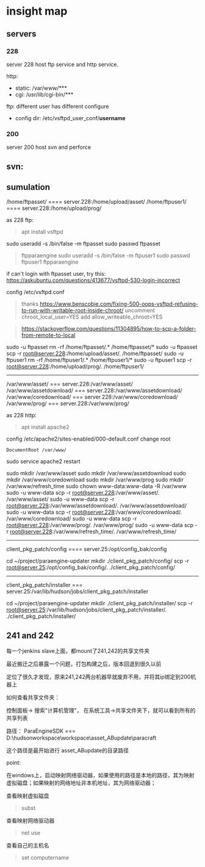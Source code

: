 # insight map

## servers

### 228

server 228 host ftp service and http service.

http:
- static: /var/www/***
- cgi: /usr/lib/cgi-bin/***


ftp:
different user has different configure
- config dir: /etc/vsftpd_user_conf/**username**

### 200

server 200 host svn and perforce

svn:
-



## sumulation

/home/ftpasset/ ==== server.228:/home/upload/asset/
/home/ftpuser1/ ==== server.228:/home/upload/prog/

as 228 ftp:
> apt install vsftpd

sudo useradd -s /bin/false -m ftpasset
sudo passwd ftpasset
> ftpparaengine
sudo useradd -s /bin/false -m ftpuser1
sudo passwd ftpuser1
> ftpparaengine

if can't login with ftpasset user, try this:
https://askubuntu.com/questions/413677/vsftpd-530-login-incorrect



config /etc/vsftpd.conf
> thanks https://www.benscobie.com/fixing-500-oops-vsftpd-refusing-to-run-with-writable-root-inside-chroot/
uncomment
> chroot_local_user=YES
add
> allow_writeable_chroot=YES


> https://stackoverflow.com/questions/11304895/how-to-scp-a-folder-from-remote-to-local

sudo -u ftpasset rm -rf /home/ftpasset/.* /home/ftpasset/*
sudo -u ftpasset scp -r root@server.228:/home/upload/asset/. /home/ftpasset/
sudo -u ftpuser1 rm -rf /home/ftpuser1/.* /home/ftpuser1/*
sudo -u ftpuser1 scp -r root@server.228:/home/upload/prog/. /home/ftpuser1/


----

/var/www/asset/ === server.228:/var/www/asset/
/var/www/assetdownload/ === server.228:/var/www/assetdownload/
/var/www/coredownload/ === server.228:/var/www/coredownload/
/var/www/prog/ === server.228:/var/www/prog/

as 228 http:
> apt install apache2

config /etc/apache2/sites-enabled/000-default.conf
change root
```
DocumentRoot /var/www/
```
sudo service apache2 restart

sudo mkdir /var/www/asset
sudo mkdir /var/www/assetdownload
sudo mkdir /var/www/coredownload
sudo mkdir /var/www/prog
sudo mkdir /var/www/refresh_time
sudo chown www-data:www-data -R /var/www
sudo -u www-data scp -r root@server.228:/var/www/asset/.  /var/www/asset/
sudo -u www-data scp -r root@server.228:/var/www/assetdownload/.  /var/www/assetdownload/
sudo -u www-data scp -r root@server.228:/var/www/coredownload/.  /var/www/coredownload/
sudo -u www-data scp -r root@server.228:/var/www/prog/.  /var/www/prog/
sudo -u www-data scp -r root@server.228:/var/www/refresh_time/.  /var/www/refresh_time/


---

client_pkg_patch/config ==== server.25:/opt/config_bak/config


cd ~/project/paraengine-updater
mkdir ./client_pkg_patch/config/
scp -r root@server.25:/opt/config_bak/config/.  ./client_pkg_patch/config/

-----

client_pkg_patch/installer === server.25:/var/lib/hudson/jobs/client_pkg_patch/installer

cd ~/project/paraengine-updater
mkdir ./client_pkg_patch/installer/
scp -r root@server.25:/var/lib/hudson/jobs/client_pkg_patch/installer/.  ./client_pkg_patch/installer/

## 241 and 242

每一个jenkins slave上面，都mount了241,242的共享文件夹

最近搬迁之后暴露一个问题，打包构建之后，版本回退到很久以前

定位了很久才发现，原来241,242两台机器早就废弃不用，并将其ip绑定到200机器上

如何查看共享文件夹：

控制面板-> 搜索"计算机管理"， 在系统工具->共享文件夹下，就可以看到所有的共享列表

路径：  ParaEngineSDK === D:\hudsonworkspace\workspace\asset_ABupdate\paracraft

这个路径是最开始进行 asset_ABupdate的目录路径


point:

在windows上，启动映射网络驱动器，如果使用的路径是本地的路径，其为映射虚拟磁盘；如果映射的网络地址非本机地址，其为网络驱动器；

查看映射虚拟磁盘
> subst

查看映射网络驱动器
> net use

查看自己的主机名
> set computername
